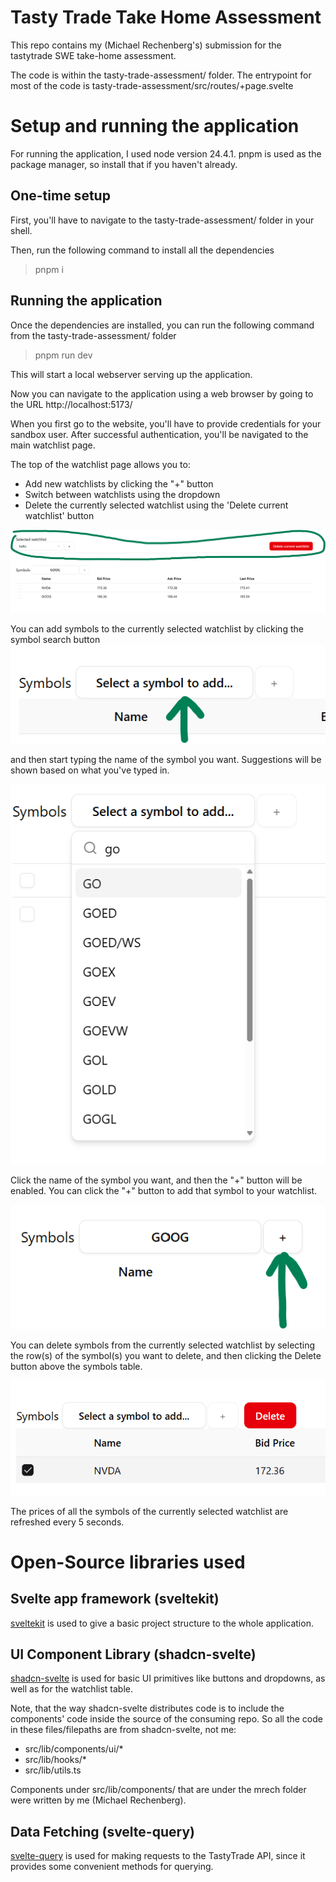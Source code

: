 # Tasty Trade Take Home Assessment 
This repo contains my (Michael Rechenberg's) submission for the tastytrade SWE take-home assessment.

The code is within the tasty-trade-assessment/ folder.  The entrypoint for most of the code is tasty-trade-assessment/src/routes/+page.svelte

# Setup and running the application

For running the application, I used node version 24.4.1. pnpm is used as the package manager, so install that if you haven't already.

## One-time setup

First, you'll have to navigate to the tasty-trade-assessment/ folder in your shell.

Then, run the following command to install all the dependencies
> pnpm i

## Running the application

Once the dependencies are installed, you can run the following command from the tasty-trade-assessment/ folder
> pnpm run dev

This will start a local webserver serving up the application.

Now you can navigate to the application using a web browser by going to the URL http://localhost:5173/

When you first go to the website, you'll have to provide credentials for your sandbox user. After successful authentication, you'll be navigated to the main watchlist page.

The top of the watchlist page allows you to:
- Add new watchlists by clicking the "+" button
- Switch between watchlists using the dropdown
- Delete the currently selected watchlist using the 'Delete current watchlist' button

![Screenshot of watchlist commands](watchlist-commands.png)

You can add symbols to the currently selected watchlist by clicking the symbol search button
![Symbol search button](symbol-search-button.png)

and then start typing the name of the symbol you want.  Suggestions will be shown based on what you've typed in.

![Example results of symbol search](symbol-search-example.png)

Click the name of the symbol you want, and then the "+" button will be enabled. You can click the "+" button to add that symbol to your watchlist.

![Add symbol button being shown as enabled](add-symbol-button-enabled.png)



You can delete symbols from the currently selected watchlist by selecting the row(s) of the symbol(s) you want to delete, and then clicking the Delete button above the symbols table.

![Image of delete button above symbols table](symbol-delete.png)

The prices of all the symbols of the currently selected watchlist are refreshed every 5 seconds.

# Open-Source libraries used

## Svelte app framework (sveltekit)

[sveltekit](https://svelte.dev/tutorial/kit/introducing-sveltekit) is used to give a basic project structure to the whole application.

## UI Component Library (shadcn-svelte)
[shadcn-svelte](https://www.shadcn-svelte.com/) is used for basic UI primitives like buttons and dropdowns, as well as for the watchlist table.

Note, that the way shadcn-svelte distributes code is to include the components' code inside the source of the consuming repo. So all the code in these files/filepaths are from shadcn-svelte, not me:
- src/lib/components/ui/*
- src/lib/hooks/*
- src/lib/utils.ts

Components under src/lib/components/ that are under the mrech folder were written by me (Michael Rechenberg).

## Data Fetching (svelte-query)
[svelte-query](https://sveltequery.vercel.app/) is used for making requests to the TastyTrade API, since it provides some convenient methods for querying. 


